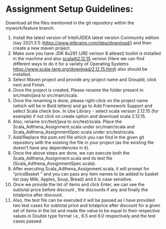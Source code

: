 # Assignment Setup Guidelines:
Download all the files mentioned in the git repository within the mywork/feature branch.
1. Install the latest version of IntelliJIDEA latest version Community edition (say 2021.3.1) (https://www.jetbrains.com/idea/download/) and then create a new maven project.
2. Make sure you have JDK 8u291 (JRE verison 8 atleast) toolkit is installed in the machine and also scala@2.12.15 version (Here we can find different ways to do it for a variety of Operating Systems https://www.scala-lang.org/download/2.12.15.html) also should be installed.
3. Select Maven project and provide any project name and GroupId, click next and Finish.
4. Once the project is created, Please rename the folder present in src/main/java to src/main/scala.
5. Once the renaming is done, please right-click on the project name (which will be in Bold letters) and go to Add Framework Support and select Scala check box. In Use Library - select scala version 2.12.15 (for example) if not click on create option and download scala 2.12.15.
6. Also, rename src/test/java to src/test/scala. Place the Scala_Adthena_Assignment.scala under src/main/scala and Scala_Adthena_AssignmentSpec.scala under src/test/scala.
7. Add/Replace the pom.xml file which you can find in the given git repository with the existing the file in your project (as the existing file doesn't have any dependencies in it).
8. Once the above steps are done, we can execute both the Scala_Adthena_Assignment.scala and its test file (Scala_Adthena_AssignmentSpec.scala).
9.  After executing Scala_Adthena_Assignment.scala, it will prompt for "priceBasket " and you can pass any item names to be added to basket list (say Milk, Apples, Soup, Bread) and it is case sensitive.
10.  Once we provide the list of items and click Enter, we can see the subtotal price before discount , the discounts if any and finally the totalprice after discount. 
11.  Also, the test file can be executed it will be passed as I have provided two test cases for subtotal price and totalprice after discount for a given set of items in the list and made the value to be equal to their respective values in Double type format i.e., 6.5 and 6.0 respectively and the test cases passed.

  
  
  
  

